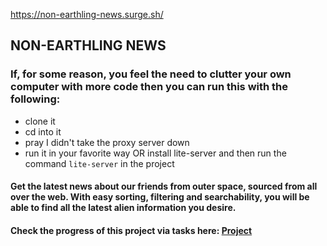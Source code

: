 https://non-earthling-news.surge.sh/

## NON-EARTHLING NEWS

### If, for some reason, you feel the need to clutter your own computer with more code then you can run this with the following: 
- clone it
- cd into it
- pray I didn't take the proxy server down
- run it in your favorite way OR install lite-server and then run the command `lite-server` in the project

#### Get the latest news about our friends from outer space, sourced from all over the web. With easy sorting, filtering and searchability, you will be able to find all the latest alien information you desire.

#### Check the progress of this project via tasks here: [Project](https://github.com/CassandraGoose/non-earthling-news/projects/1)

